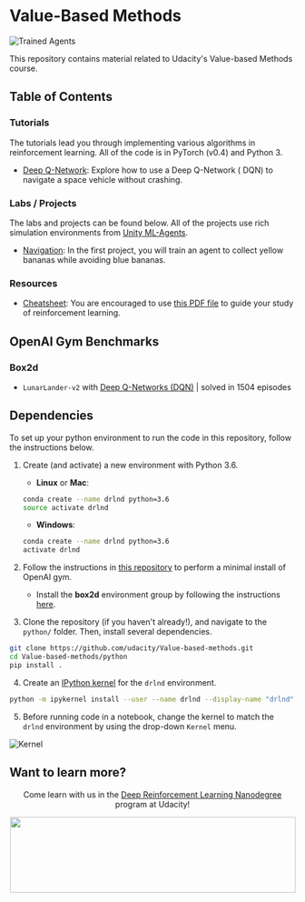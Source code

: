 [//]: # (Image References)

[image1]: https://user-images.githubusercontent.com/10624937/42135602-b0335606-7d12-11e8-8689-dd1cf9fa11a9.gif "Trained Agents"

[image2]: https://user-images.githubusercontent.com/10624937/42386929-76f671f0-8106-11e8-9376-f17da2ae852e.png "Kernel"

# Value-Based Methods

![Trained Agents][image1]

This repository contains material related to Udacity's Value-based Methods course.

## Table of Contents

### Tutorials

The tutorials lead you through implementing various algorithms in reinforcement learning. All of the code is in
PyTorch (v0.4) and Python 3.

* [Deep Q-Network](https://github.com/udacity/Value-based-methods/tree/main/dqn): Explore how to use a Deep Q-Network (
  DQN) to navigate a space vehicle without crashing.

### Labs / Projects

The labs and projects can be found below. All of the projects use rich simulation environments
from [Unity ML-Agents](https://github.com/Unity-Technologies/ml-agents).

* [Navigation](https://github.com/udacity/Value-based-methods/tree/main/p1_navigation): In the first project, you will
  train an agent to collect yellow bananas while avoiding blue bananas.

### Resources

* [Cheatsheet](https://github.com/udacity/Value-based-methods/tree/main/cheatsheet): You are encouraged to
  use [this PDF file](https://github.com/udacity/Value-based-methods/blob/main/cheatsheet/cheatsheet.pdf) to guide your
  study of reinforcement learning.

## OpenAI Gym Benchmarks

### Box2d

- `LunarLander-v2`
  with [Deep Q-Networks (DQN)](https://github.com/udacity/Value-based-methods/blob/main/dqn/solution/Deep_Q_Network_Solution.ipynb) |
  solved in 1504 episodes

## Dependencies

To set up your python environment to run the code in this repository, follow the instructions below.

1. Create (and activate) a new environment with Python 3.6.

    - __Linux__ or __Mac__:
   ```bash
   conda create --name drlnd python=3.6
   source activate drlnd
   ```
    - __Windows__:
   ```bash
   conda create --name drlnd python=3.6 
   activate drlnd
   ```

2. Follow the instructions in [this repository](https://github.com/openai/gym) to perform a minimal install of OpenAI
   gym.
    - Install the **box2d** environment group by following the instructions [here](https://github.com/openai/gym#box2d).

3. Clone the repository (if you haven't already!), and navigate to the `python/` folder. Then, install several
   dependencies.

```bash
git clone https://github.com/udacity/Value-based-methods.git
cd Value-based-methods/python
pip install .
```

4. Create an [IPython kernel](http://ipython.readthedocs.io/en/stable/install/kernel_install.html) for the `drlnd`
   environment.

```bash
python -m ipykernel install --user --name drlnd --display-name "drlnd"
```

5. Before running code in a notebook, change the kernel to match the `drlnd` environment by using the drop-down `Kernel`
   menu.

![Kernel][image2]

## Want to learn more?

<p align="center">Come learn with us in the <a href="https://www.udacity.com/course/deep-reinforcement-learning-nanodegree--nd893">Deep Reinforcement Learning Nanodegree</a> program at Udacity!</p>

<p align="center"><a href="https://www.udacity.com/course/deep-reinforcement-learning-nanodegree--nd893">
 <img width="503" height="133" src="https://user-images.githubusercontent.com/10624937/42135812-1829637e-7d16-11e8-9aa1-88056f23f51e.png"></a>
</p>
